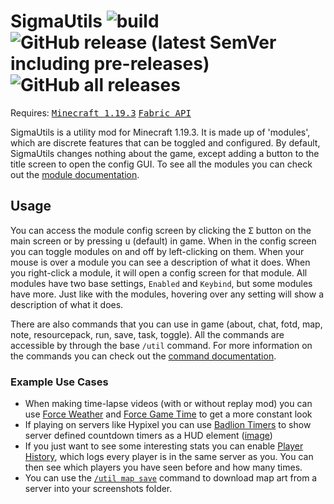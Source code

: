 # SigmaUtils ![build](https://github.com/Basicprogrammer10/SigmaUtils/actions/workflows/build.yml/badge.svg) ![GitHub release (latest SemVer including pre-releases)](https://img.shields.io/github/v/release/Basicprogrammer10/SigmaUtils?include_prereleases) ![GitHub all releases](https://img.shields.io/github/downloads/Basicprogrammer10/SigmaUtils/total)

Requires: <kbd>[Minecraft 1.19.3](https://minecraft.fandom.com/wiki/Java_Edition_1.19.3)</kbd> <kbd>[Fabric API](https://modrinth.com/mod/fabric-api/version/0.73.0%2B1.19.3)</kbd>

SigmaUtils is a utility mod for Minecraft 1.19.3.
It is made up of 'modules', which are discrete features that can be toggled and configured.
By default, SigmaUtils changes nothing about the game, except adding a button to the title screen to open the config GUI.
To see all the modules you can check out the [module documentation](https://github.com/Basicprogrammer10/SigmaUtils/wiki/Modules).

## Usage

You can access the module config screen by clicking the <kbd>Σ</kbd> button on the main screen or by pressing <kbd>u</kbd> (default) in game.
When in the config screen you can toggle modules on and off by left-clicking on them.
When your mouse is over a module you can see a description of what it does.
When you right-click a module, it will open a config screen for that module.
All modules have two base settings, `Enabled` and `Keybind`, but some modules have more.
Just like with the modules, hovering over any setting will show a description of what it does.

There are also commands that you can use in game (about, chat, fotd, map, note, resourcepack, run, save, task, toggle).
All the commands are accessible by through the base `/util` command.
For more information on the commands you can check out the [command documentation](https://github.com/Basicprogrammer10/SigmaUtils/wiki/Commands).

### Example Use Cases

- When making time-lapse videos (with or without replay mod) you can use [Force Weather](https://github.com/Basicprogrammer10/SigmaUtils/wiki/Misc#forceweather) and [Force Game Time](https://github.com/Basicprogrammer10/SigmaUtils/wiki/Misc#forcegametime) to get a more constant look
- If playing on servers like Hypixel you can use [Badlion Timers](https://github.com/Basicprogrammer10/SigmaUtils/wiki/Server#badliontimers) to show server defined countdown timers as a HUD element ([image](https://user-images.githubusercontent.com/50306817/215306367-3b2b640c-898e-401b-8ee2-c97e7879e4c8.png))
- If you just want to see some interesting stats you can enable [Player History](https://github.com/Basicprogrammer10/SigmaUtils/wiki/Server#playerhistory), which logs every player is in the same server as you. You can then see which players you have seen before and how many times.
- You can use the [`/util map save`](https://github.com/Basicprogrammer10/SigmaUtils/wiki/Commands#map) command to download map art from a server into your screenshots folder.
